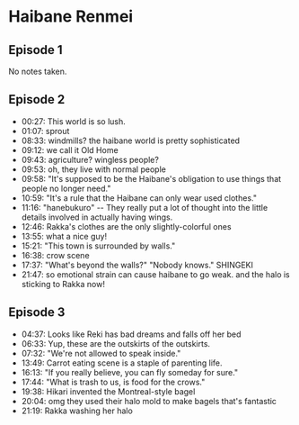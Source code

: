 # Haibane Renmei

## Episode 1

No notes taken.

## Episode 2

* 00:27: This world is so lush.
* 01:07: sprout
* 08:33: windmills? the haibane world is pretty sophisticated
* 09:12: we call it Old Home
* 09:43: agriculture? wingless people?
* 09:53: oh, they live with normal people
* 09:58: "It's supposed to be the Haibane's obligation to use things that people no longer need."
* 10:59: "It's a rule that the Haibane can only wear used clothes."
* 11:16: "hanebukuro" -- They really put a lot of thought into the little details involved in actually having wings.
* 12:46: Rakka's clothes are the only slightly-colorful ones
* 13:55: what a nice guy!
* 15:21: "This town is surrounded by walls."
* 16:38: crow scene
* 17:37: "What's beyond the walls?" "Nobody knows." SHINGEKI
* 21:47: so emotional strain can cause haibane to go weak. and the halo is sticking to Rakka now!

## Episode 3

* 04:37: Looks like Reki has bad dreams and falls off her bed
* 06:33: Yup, these are the outskirts of the outskirts.
* 07:32: "We're not allowed to speak inside."
* 13:49: Carrot eating scene is a staple of parenting life.
* 16:13: "If you really believe, you can fly someday for sure."
* 17:44: "What is trash to us, is food for the crows."
* 19:38: Hikari invented the Montreal-style bagel
* 20:04: omg they used their halo mold to make bagels that's fantastic
* 21:19: Rakka washing her halo
